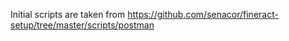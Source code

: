 Initial scripts are taken from 
https://github.com/senacor/fineract-setup/tree/master/scripts/postman
